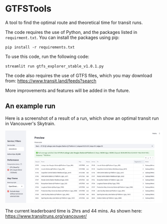 # GTFSTools

A tool to find the optimal route and theoretical time for transit runs.

The code requires the use of Python, and the packages listed in `requirment.txt`. 
You can install the packages using pip:

```
pip install -r requirements.txt
``` 

To use this code, run the following code:
```
streamlit run gtfs_explorer_stable_v1.0.1.py
```

The code also requires the use of GTFS files, which you may download from: https://www.transit.land/feeds?search

More improvements and features will be added in the future.

## An example run
Here is a screenshot of a result of a run, which show an optimal transit run in Vancouver's Skytrain.

![](<screenshots/Screenshot 2025-09-18 at 14.46.42.png>)

The current leaderboard time is 2hrs and 44 mins. As shown here: https://www.transitruns.org/vancouver/
